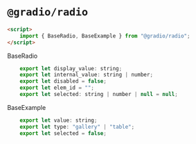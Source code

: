 # `@gradio/radio`

```html
<script>
	import { BaseRadio, BaseExample } from "@gradio/radio";
</script>
```

BaseRadio

```javascript
	export let display_value: string;
	export let internal_value: string | number;
	export let disabled = false;
	export let elem_id = "";
	export let selected: string | number | null = null;
```

BaseExample

```javascript
	export let value: string;
	export let type: "gallery" | "table";
	export let selected = false;
```
